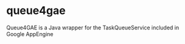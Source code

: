 queue4gae
=========

Queue4GAE is a Java wrapper for the TaskQueueService included in Google AppEngine
